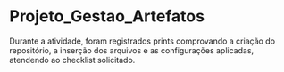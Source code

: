 # Projeto_Gestao_Artefatos

Durante a atividade, foram registrados prints comprovando a criação do repositório, a inserção dos arquivos e as configurações aplicadas, atendendo ao checklist solicitado.
